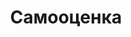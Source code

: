 ---
layout: landing 
title: Самооценка  
permalink: /book-selfesteem/
sections:
  - class: text-simple
    style: "background-image: url(/data/media/money/bg-strelka.jpg); background-size: cover;"
    text: |
      Бесплатная электронная книга
      
      Самооценка
      ===
      
      Наверняка у тебя появляются желания сделать что-то  
      **по-настоящему стоящее и интересное**.  
      
      Предложить **смелую идею** на работе.  
      Познакомиться с интересным человеком.   
      Запустить амбициозный бизнес. 
      
      Что ты делаешь с этими желаниями? Что тебя останавливает?
      
      <a href="#order" class="btn btn-success">Скачать</a>
  
  - class: content-section-a
    title: Самооценка
    image: selfesteem.jpeg
    text: |
      Как ты себя оцениваешь? Как ты относишься к своим результатам, к себе и тому, что ты делаешь?  
      
      Наверняка у тебя появляется желание сделать что-то по-настоящему стоящее и интересное. Предложить смелую идею на работе. Познакомиться с интересным человеком. Запустить амбициозный бизнес. Что ты делаешь с этим желанием? Что же тебя останавливает?
      
      В большинстве случаев мы сдерживаемся именно потому, что слишком низко оцениваем себя — не верим в свои силы и оглядываемся на общественное мнение: как к нашей идее отнесутся? Не будут ли нас высмеивать? Или, того хуже, как будут смотреть на нас в случае провала?
      
      А ведь эти мысли останавливают нас именно в тот момент, который мог бы открыть совершенно новые горизонты…
      
      <a href="#order" class="btn btn-success">Скачать</a>
      
  - class: text-simple
    text: |
      Формат книги
      ===
      
      Самооценка: Практическое пособие по быстрому повышению самооценки   
      Электронная книга PDF, 49 страниц  
      Авторы: Николай Воробьёв, Юлия Комарова  
      Год выпуска: 2014  
      Издательство: ПроРеальность
      
      <a href="#order" class="btn btn-success">Скачать</a>
      
  - class: content-section-a
    title: Автор книги
    image: nickvorobiov.jpg
    text: |
      **Николай Воробьев**
      
      Ведущий тренер компании ПроРеальность
      
      Специалист по созданию прорывных результатов

      Автор 4 книг и 15 тренингов об отношениях, мотивации, уверенности, бизнесе, продажах и личной эффективности.

      Провёл тренинги более чем в 20 городах России и Европы

      Ведущий и тренер в 4 телевизионных и радио шоу об отношениях и личной эффективности

      Владелец 4 компаний

      Тренер и коуч с 13-летним опытом

      В настоящее время проводит тренинги личной эффективности и персональный коучинг, готовит тренеров.
      
      <a href="#order" class="btn btn-success">Скачать</a>
      
  -
    class: orderform
    anchor: order
    title: Скачать книгу бесплатно
    shot: 16
    
  - class: text-simple
    text: |
      <small><small>Вы сможете отписаться от рассылки в любой момент. <a href="http://prorealnost.com/page/privacy" target="_blank">Политика конфиденциальности</a></small></small>
---